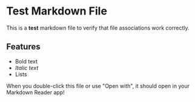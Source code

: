 # Test Markdown File

This is a **test** markdown file to verify that file associations work correctly.

## Features
- Bold text
- *Italic text*
- Lists

When you double-click this file or use "Open with", it should open in your Markdown Reader app!
